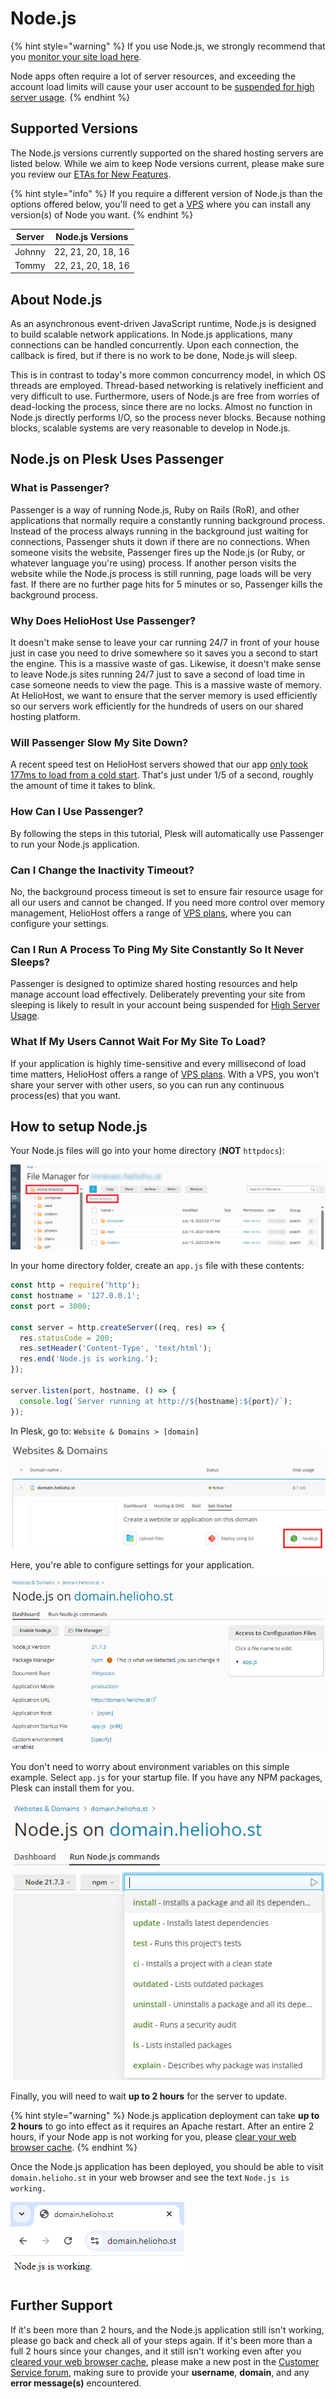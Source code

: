 # Node.js

{% hint style="warning" %}
If you use Node.js, we strongly recommend that you [monitor your site load here](https://heliohost.org/dashboard/load/).

Node apps often require a lot of server resources, and exceeding the account load limits will cause your user account to be [suspended for high server usage](/accounts/suspension-policy.md#high-server-usage).
{% endhint %}

## Supported Versions

The Node.js versions currently supported on the shared hosting servers are listed below. While we aim to keep Node versions current, please make sure you review our [ETAs for New Features](../../hosting/repair-times.md).

{% hint style="info" %} 
If you require a different version of Node.js than the options offered below, you'll need to get a [VPS](https://heliohost.org/vps/) where you can install any version(s) of Node you want.
{% endhint %}

<!-- TODO: Add node versions available on Morty when released -->
| Server | Node.js Versions   |
|--------|--------------------|
| Johnny | 22, 21, 20, 18, 16 |
| Tommy  | 22, 21, 20, 18, 16 |

## About Node.js

As an asynchronous event-driven JavaScript runtime, Node.js is designed to build scalable network applications. In Node.js applications, many connections can be handled concurrently. Upon each connection, the callback is fired, but if there is no work to be done, Node.js will sleep.

This is in contrast to today's more common concurrency model, in which OS threads are employed. Thread-based networking is relatively inefficient and very difficult to use. Furthermore, users of Node.js are free from worries of dead-locking the process, since there are no locks. Almost no function in Node.js directly performs I/O, so the process never blocks. Because nothing blocks, scalable systems are very reasonable to develop in Node.js.

## Node.js on Plesk Uses Passenger

### What is Passenger?

Passenger is a way of running Node.js, Ruby on Rails (RoR), and other applications that normally require a constantly running background process. Instead of the process always running in the background just waiting for connections, Passenger shuts it down if there are no connections. When someone visits the website, Passenger fires up the Node.js (or Ruby, or whatever language you're using) process. If another person visits the website while the Node.js process is still running, page loads will be very fast. If there are no further page hits for 5 minutes or so, Passenger kills the background process.

### Why Does HelioHost Use Passenger?

It doesn't make sense to leave your car running 24/7 in front of your house just in case you need to drive somewhere so it saves you a second to start the engine. This is a massive waste of gas. Likewise, it doesn't make sense to leave Node.js sites running 24/7 just to save a second of load time in case someone needs to view the page. This is a massive waste of memory. At HelioHost, we want to ensure that the server memory is used efficiently so our servers work efficiently for the hundreds of users on our shared hosting platform.

### Will Passenger Slow My Site Down?

A recent speed test on HelioHost servers showed that our app [only took 177ms to load from a cold start](https://gtmetrix.com/reports/node.krydos1.heliohost.org/esvkM1p0/). That's just under 1/5 of a second, roughly the amount of time it takes to blink.

### How Can I Use Passenger?

By following the steps in this tutorial, Plesk will automatically use Passenger to run your Node.js application.

### Can I Change the Inactivity Timeout?

No, the background process timeout is set to ensure fair resource usage for all our users and cannot be changed. If you need more control over memory management, HelioHost offers a range of [VPS plans](https://heliohost.org/vps/), where you can configure your settings.

### Can I Run A Process To Ping My Site Constantly So It Never Sleeps?

Passenger is designed to optimize shared hosting resources and help manage account load effectively. Deliberately preventing your site from sleeping is likely to result in your account being suspended for [High Server Usage](../../accounts/suspension-policy.md#high-server-usage).

### What If My Users Cannot Wait For My Site To Load?

If your application is highly time-sensitive and every millisecond of load time matters, HelioHost offers a range of [VPS plans](https://heliohost.org/vps/). With a VPS, you won’t share your server with other users, so you can run any continuous process(es) that you want.

## How to setup Node.js

Your Node.js files will go into your home directory (**NOT** `httpdocs`):

![](../../.gitbook/assets/plesk_file_manager.png)

In your home directory folder, create an `app.js` file with these contents:

```javascript
const http = require('http');
const hostname = '127.0.0.1';
const port = 3000;

const server = http.createServer((req, res) => {
  res.statusCode = 200;
  res.setHeader('Content-Type', 'text/html');
  res.end('Node.js is working.');
});

server.listen(port, hostname, () => {
  console.log(`Server running at http://${hostname}:${port}/`);
});
```

In Plesk, go to: `Website & Domains > [domain]` 

![](../../.gitbook/assets/nodejs-link.png)

Here, you're able to configure settings for your application.

![](../../.gitbook/assets/nodejs-settings.png)

You don't need to worry about environment variables on this simple example. Select `app.js` for your startup file. If you have any NPM packages, Plesk can install them for you.

![](../../.gitbook/assets/nodejs-npm-install.png)

Finally, you will need to wait **up to 2 hours** for the server to update.

{% hint style="warning" %}
Node.js application deployment can take **up to 2 hours** to go into effect as it requires an Apache restart. After an entire 2 hours, if your Node app is not working for you, please [clear your web browser cache](../../misc/clear-your-cache.md).
{% endhint %}

Once the Node.js application has been deployed, you should be able to visit `domain.helioho.st` in your web browser and see the text `Node.js is working.`

![](../../.gitbook/assets/nodejs-working.png)

## Further Support 

If it's been more than 2 hours, and the Node.js application still isn't working, please go back and check all of your steps again. If it's been more than a full 2 hours since your changes, and it still isn't working even after you [cleared your web browser cache](../misc/clear-your-cache.md), please make a new post in the [Customer Service forum](https://helionet.org/index/forum/45-customer-service/?do=add), making sure to provide your **username**, **domain**, and any **error message(s)** encountered.